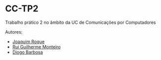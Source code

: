 # CC-TP2
Trabalho prático 2 no âmbito da UC de Comunicações por Computadores

Autores:

* [Joaquim Roque](https://github.com/jtmr05)
* [Rui Guilherme Monteiro](https://github.com/rushmetra)
* [Diogo Barbosa](https://github.com/GatinhoGordo)
